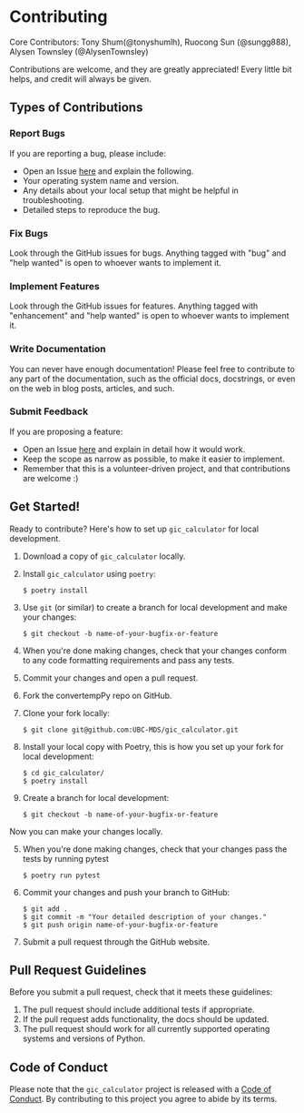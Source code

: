 # Contributing

Core Contributors: Tony Shum(@tonyshumlh), Ruocong Sun (@sungg888), Alysen Townsley (@AlysenTownsley)

Contributions are welcome, and they are greatly appreciated! Every little bit
helps, and credit will always be given.

## Types of Contributions

### Report Bugs

If you are reporting a bug, please include:

* Open an Issue [here](https://github.com/UBC-MDS/gic_calculator/issues) and explain the following.
* Your operating system name and version.
* Any details about your local setup that might be helpful in troubleshooting.
* Detailed steps to reproduce the bug.

### Fix Bugs

Look through the GitHub issues for bugs. Anything tagged with "bug" and "help
wanted" is open to whoever wants to implement it.

### Implement Features

Look through the GitHub issues for features. Anything tagged with "enhancement"
and "help wanted" is open to whoever wants to implement it.

### Write Documentation

You can never have enough documentation! Please feel free to contribute to any
part of the documentation, such as the official docs, docstrings, or even
on the web in blog posts, articles, and such.

### Submit Feedback

If you are proposing a feature:

* Open an Issue [here](https://github.com/UBC-MDS/gic_calculator/issues) and explain in detail how it would work.
* Keep the scope as narrow as possible, to make it easier to implement.
* Remember that this is a volunteer-driven project, and that contributions
  are welcome :)

## Get Started!

Ready to contribute? Here's how to set up `gic_calculator` for local development.

1. Download a copy of `gic_calculator` locally.
2. Install `gic_calculator` using `poetry`:

    ```console
    $ poetry install
    ```

3. Use `git` (or similar) to create a branch for local development and make your changes:

    ```console
    $ git checkout -b name-of-your-bugfix-or-feature
    ```

4. When you're done making changes, check that your changes conform to any code formatting requirements and pass any tests.

5. Commit your changes and open a pull request.

1. Fork the convertempPy repo on GitHub.

2. Clone your fork locally:
    ```console
    $ git clone git@github.com:UBC-MDS/gic_calculator.git
    ```

3. Install your local copy with Poetry, this is how you set up your fork for local development:
    ```console
    $ cd gic_calculator/
    $ poetry install
    ```

4. Create a branch for local development:
    ```console
    $ git checkout -b name-of-your-bugfix-or-feature
    ```

Now you can make your changes locally.

5. When you're done making changes, check that your changes pass the tests by running pytest
    ```console
    $ poetry run pytest
    ```

6. Commit your changes and push your branch to GitHub:
    ```console
    $ git add .
    $ git commit -m "Your detailed description of your changes."
    $ git push origin name-of-your-bugfix-or-feature
    ```

7. Submit a pull request through the GitHub website.

## Pull Request Guidelines

Before you submit a pull request, check that it meets these guidelines:

1. The pull request should include additional tests if appropriate.
2. If the pull request adds functionality, the docs should be updated.
3. The pull request should work for all currently supported operating systems and versions of Python.

## Code of Conduct

Please note that the `gic_calculator` project is released with a
[Code of Conduct](CONDUCT.md). By contributing to this project you agree to abide by its terms.
